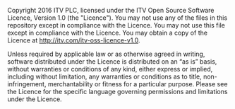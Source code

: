 Copyright 2016 ITV PLC, licensed under the ITV Open Source Software Licence, Version 1.0 (the "Licence"). You may not use any of the files in this repository except in compliance with the Licence. You may not use this file except in compliance with the Licence. You may obtain a copy of the Licence at http://itv.com/itv-oss-licence-v1.0.

Unless required by applicable law or as otherwise agreed in writing, software distributed under the Licence is distributed on an “as is” basis, without warranties or conditions of any kind, either express or implied, including without limitation, any warranties or conditions as to title, non-infringement, merchantability or fitness for a particular purpose. Please see the Licence for the specific language governing permissions and limitations under the Licence.
